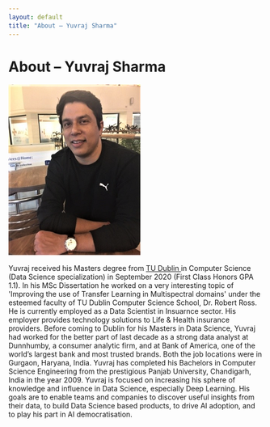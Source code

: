 ```yaml
---
layout: default
title: "About – Yuvraj Sharma"
---
```


<h1> About – Yuvraj Sharma </h1>

![](/images/me3.png)

Yuvraj received his Masters degree from <a href="https://www.tudublin.ie/"> TU Dublin </a>  in Computer Science (Data Science specialization) in September 2020 (First Class Honors GPA 1.1). In his MSc Dissertation he worked on a very interesting topic of 'Improving the use of Transfer Learning in Multispectral domains' under the esteemed faculty of TU Dublin Computer Science School, Dr. Robert Ross. 
He is currently employed as a Data Scientist in Insuarnce sector. His employer provides technology solutions to Life & Health insurance providers. Before coming to Dublin for his Masters in Data Science, Yuvraj had worked for the better part of last decade as a  strong data analyst at Dunnhumby, a consumer analytic firm, and at Bank of America, one of the world’s largest bank and most trusted brands. Both the job locations were in Gurgaon, Haryana, India. Yuvraj has completed his Bachelors in Computer Science Engineering from the prestigious Panjab University, Chandigarh, India in the year 2009. 
Yuvraj is focused on increasing his sphere of knowledge and influence in Data Science, especially Deep Learning. His goals are to enable teams and companies to discover useful insights from their data, to build Data Science based products, to drive AI adoption, and to play his part in AI democratisation. 

